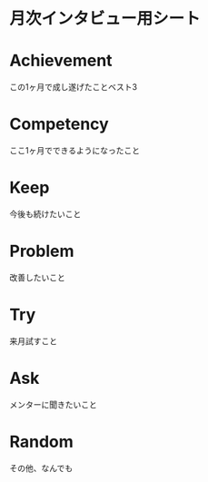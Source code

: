 # 月次インタビュー用シート

# Achievement
この1ヶ月で成し遂げたことベスト3

# Competency
ここ1ヶ月でできるようになったこと

# Keep
今後も続けたいこと


# Problem
改善したいこと


# Try
来月試すこと

# Ask
メンターに聞きたいこと

# Random
その他、なんでも
